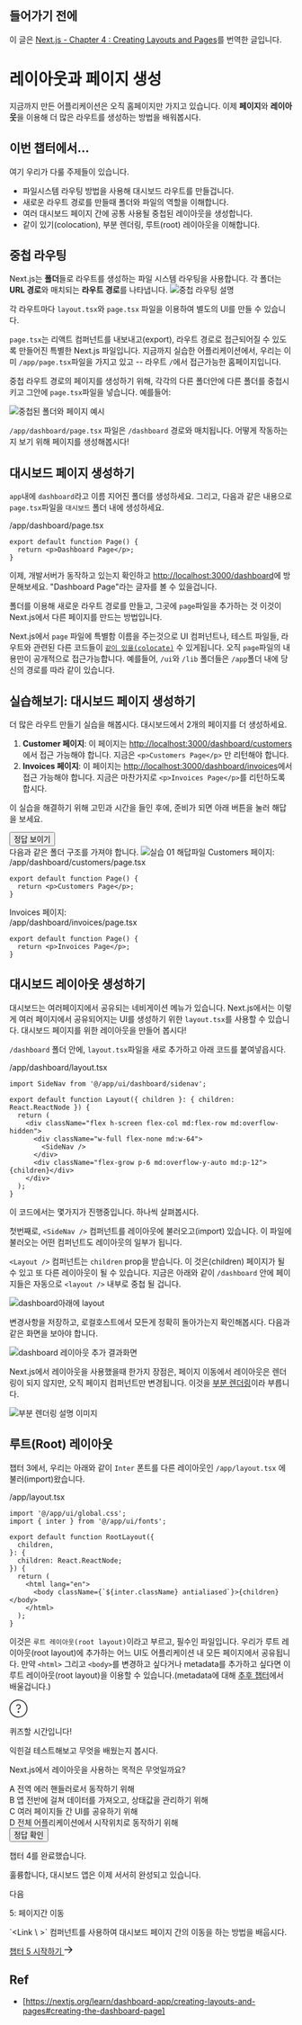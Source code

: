 ## 들어가기 전에

이 글은 [Next.js - Chapter 4 : Creating Layouts and Pages](https://nextjs.org/learn/dashboard-app/creating-layouts-and-pages)를 번역한 글입니다.

# 레이아웃과 페이지 생성

지금까지 만든 어플리케이션은 오직 홈페이지만 가지고 있습니다. 이제 **페이지**와 **레이아웃**을 이용해 더 많은 라우트를 생성하는 방법을 배워봅시다.

## 이번 챕터에서...

여기 우리가 다룰 주제들이 있습니다.
- 파일시스템 라우팅 방법을 사용해 대시보드 라우트를 만들겁니다.
- 새로운 라우트 경로를 만들때 폴더와 파일의 역할을 이해합니다.
- 여러 대시보드 페이지 간에 공통 사용될 중첩된 레이아웃을 생성합니다.
- 같이 있기(colocation), 부분 렌더링, 루트(root) 레이아웃을 이해합니다.

## 중첩 라우팅

Next.js는 **폴더**들로 라우트를 생성하는 파일 시스템 라우팅을 사용합니다. 각 폴더는 **URL 경로**와 매치되는 **라우트 경로**를 나타냅니다.
<img src="https://nextjs.org/_next/image?url=%2Flearn%2Fdark%2Ffolders-to-url-segments.png&w=3840&q=75" alt="중첩 라우팅 설명">


각 라우트마다 `layout.tsx`와 `page.tsx` 파일을 이용하여 별도의 UI를 만들 수 있습니다.

`page.tsx`는 리액트 컴퍼넌트를 내보내고(export), 라우트 경로로 접근되어질 수 있도록 만들어진 특별한 Next.js 파일입니다. 지금까지 실습한 어플리케이션에서, 우리는 이미 `/app/page.tsx`파일을 가지고 있고 -- 라우트 `/`에서 접근가능한 홈페이지입니다.

중첩 라우트 경로의 페이지를 생성하기 위해, 각각의 다른 폴더안에 다른 폴더를 중첩시키고 그안에 `page.tsx`파일을 넣습니다. 예를들어:

<img src="https://nextjs.org/_next/image?url=%2Flearn%2Fdark%2Fdashboard-route.png&w=3840&q=75" alt="중첩된 폴더와 페이지 예시">

`/app/dashboard/page.tsx` 파일은 `/dashboard` 경로와 매치됩니다. 어떻게 작동하는지 보기 위해 페이지를 생성해봅시다!

## 대시보드 페이지 생성하기

`app`내에 `dashboard`라고 이름 지어진 폴더를 생성하세요. 그리고, 다음과 같은 내용으로 `page.tsx`파일을 `대시보드` 폴더 내에 생성하세요.

<div class="code-with-file">
/app/dashboard/page.tsx

```
export default function Page() {
  return <p>Dashboard Page</p>;
}
```
</div>

이제, 개발서버가 동작하고 있는지 확인하고 [http://localhost:3000/dashboard](http://localhost:3000/dashboard)에 방문해보세요. "Dashboard Page"라는 글자를 볼 수 있을겁니다.

폴더를 이용해 새로운 라우트 경로를 만들고, 그곳에 `page`파일을 추가하는 것 이것이 Next.js에서 다른 페이지를 만드는 방법입니다.

 Next.js에서 `page` 파일에 특별함 이름을 주는것으로 UI 컴퍼넌트나, 테스트 파일들, 라우트와 관련된 다른 코드들이 [`같이 있을(colocate)`](https://nextjs.org/docs/app/building-your-application/routing#colocation) 수 있게됩니다. 오직 `page`파일의 내용만이 공개적으로 접근가능합니다. 예를들어, `/ui`와 `/lib` 폴더들은 `/app`폴더 내에 당신의 경로를 따라 같이 있습니다.

## 실습해보기: 대시보드 페이지 생성하기

더 많은 라우트 만들기 실습을 해봅시다. 대시보드에서 2개의 페이지를 더 생성하세요.

1. **Customer 페이지**: 이 페이지는 [http://localhost:3000/dashboard/customers](http://localhost:3000/dashboard/customers)에서 접근 가능해야 합니다. 지금은 `<p>Customers Page</p>` 만 리턴해야 합니다.
2. **Invoices 페이지**: 이 페이지는 [http://localhost:3000/dashboard/invoices](http://localhost:3000/dashboard/invoices)에서 접근 가능해야 합니다. 지금은 마찬가지로 `<p>Invoices Page</p>`를 리턴하도록 합시다.

이 실습을 해결하기 위해 고민과 시간을 들인 후에, 준비가 되면 아래 버튼을 눌러 해답을 보세요.

<button class="show-and-hide-btn--hidden show-and-hide-btn btn" data-target="practice-01">
  <span data-btn-content>정답 보이기</span>
</button>

<div class="is-inactive" data-hide-target="practice-01">
다음과 같은 폴더 구조를 가져야 합니다.

<img src="https://nextjs.org/_next/image?url=%2Flearn%2Fdark%2Frouting-solution.png&w=3840&q=75" alt="실습 01 해답파일"/>
Customers 페이지:
<div class="code-with-file">
/app/dashboard/customers/page.tsx

```
export default function Page() {
  return <p>Customers Page</p>;
}
```
</div>
Invoices 페이지:
<div class="code-with-file">
/app/dashboard/invoices/page.tsx

```
export default function Page() {
  return <p>Invoices Page</p>;
}
```
</div>
</div>

## 대시보드 레이아웃 생성하기
대시보드는 여러페이지에서 공유되는 네비게이션 메뉴가 있습니다. Next.js에서는 이렇게 여러 페이지에서 공유되어지는 UI를 생성하기 위한 `layout.tsx`를 사용할 수 있습니다. 대시보드 페이지를 위한 레이아웃을 만들어 봅시다!

`/dashboard` 폴더 안에, `layout.tsx`파일을 새로 추가하고 아래 코드를 붙여넣읍시다.

<div class="code-with-file">
/app/dashboard/layout.tsx

```
import SideNav from '@/app/ui/dashboard/sidenav';
 
export default function Layout({ children }: { children: React.ReactNode }) {
  return (
    <div className="flex h-screen flex-col md:flex-row md:overflow-hidden">
      <div className="w-full flex-none md:w-64">
        <SideNav />
      </div>
      <div className="flex-grow p-6 md:overflow-y-auto md:p-12">{children}</div>
    </div>
  );
}
```
</div>

이 코드에서는 몇가지가 진행중입니다. 하나씩 살펴봅시다.

첫번째로, `<SideNav />` 컴퍼넌트를 레이아웃에 불러오고(import) 있습니다. 이 파일에 불러오는 어떤 컴퍼넌트도 레이아웃의 일부가 됩니다.

`<Layout />` 컴퍼넌트는 `children` prop을 받습니다. 이 것은(children) 페이지가 될 수 있고 또 다른 레이아웃이 될 수 있습니다. 지금은 아래와 같이 `/dashboard` 안에 페이지들은 자동으로 `<layout />` 내부로 중첩 될 겁니다.

<img src="https://nextjs.org/_next/image?url=%2Flearn%2Fdark%2Fshared-layout.png&w=3840&q=75" alt="dashboard아래에 layout">

변경사항을 저장하고, 로컬호스트에서 모든게 정확히 돌아가는지 확인해봅시다. 다음과 같은 화면을 보아야 합니다.

<img src="https://nextjs.org/_next/image?url=%2Flearn%2Fdark%2Fshared-layout-page.png&w=1920&q=75" alt="dashboard 레이아웃 추가 결과화면">

Next.js에서 레이아웃을 사용했을때 한가지 장점은, 페이지 이동에서 레이아웃은 렌더링이 되지 않지만, 오직 페이지 컴퍼넌트만 변경됩니다. 이것을 [부분 렌더링](https://nextjs.org/docs/app/building-your-application/routing/linking-and-navigating#3-partial-rendering)이라 부릅니다.

<img src="https://nextjs.org/_next/image?url=%2Flearn%2Fdark%2Fpartial-rendering-dashboard.png&w=3840&q=75" alt="부분 렌더링 설명 이미지">

## 루트(Root) 레이아웃
챕터 3에서, 우리는 아래와 같이 `Inter` 폰트를 다른 레이아웃인 `/app/layout.tsx` 에 불러(import)왔습니다.

<div class="code-with-file">
/app/layout.tsx

```
import '@/app/ui/global.css';
import { inter } from '@/app/ui/fonts';
 
export default function RootLayout({
  children,
}: {
  children: React.ReactNode;
}) {
  return (
    <html lang="en">
      <body className={`${inter.className} antialiased`}>{children}</body>
    </html>
  );
}
```
</div>

이것은 `루트 레이아웃(root layout)`이라고 부르고, 필수인 파일입니다. 우리가 루트 레이아웃(root layout)에 추가하는 어느 UI도 어플리케이션 내 모든 페이지에서 공유됩니다. 만약 `<html>` 그리고 `<body>`를 변경하고 싶다거나 metadata를 추가하고 싶다면 이 루트 레이아웃(root layout)을 이용할 수 있습니다.(metadata에 대해 [추후 챕터](https://nextjs.org/learn/dashboard-app/adding-metadata)에서 배울겁니다.)


<div class="quiz">
  <div class="quiz__icon">
    <svg fill="none" height="32" viewBox="0 0 32 32" width="32" xmlns="http://www.w3.org/2000/svg"><g clip-path="url(#clip0_132_19094)"><path clip-rule="evenodd" d="M16 30.5C24.0081 30.5 30.5 24.0081 30.5 16C30.5 7.99187 24.0081 1.5 16 1.5C7.99187 1.5 1.5 7.99187 1.5 16C1.5 24.0081 7.99187 30.5 16 30.5ZM16 32C24.8366 32 32 24.8366 32 16C32 7.16344 24.8366 0 16 0C7.16344 0 0 7.16344 0 16C0 24.8366 7.16344 32 16 32ZM17.5 22C17.5 22.8284 16.8284 23.5 16 23.5C15.1716 23.5 14.5 22.8284 14.5 22C14.5 21.1716 15.1716 20.5 16 20.5C16.8284 20.5 17.5 21.1716 17.5 22ZM13.5142 11.3218C13.9564 10.391 14.9041 9.75 16 9.75C17.5188 9.75 18.75 10.9812 18.75 12.5C18.75 13.8852 17.7252 15.0323 16.3926 15.2223C15.8162 15.3045 15.25 15.787 15.25 16.5V17.25V18H16.75V17.25V16.6839C18.7397 16.3292 20.25 14.5916 20.25 12.5C20.25 10.1528 18.3472 8.25 16 8.25C14.3035 8.25 12.8406 9.24406 12.1593 10.6782L11.8375 11.3556L13.1924 11.9993L13.5142 11.3218Z" fill="currentColor" fill-rule="evenodd"></path></g><defs><clipPath id="clip0_132_19094"><rect fill="currentColor" height="32" width="32"></rect></clipPath></defs></svg>
  </div>
  <p class="quiz__title">퀴즈할 시간입니다!</p>
  <p class="quiz__desc">익힌걸 테스트해보고 무엇을 배웠는지 봅시다.</p>
  <div class="quiz__box">
    <p class="quiz__question">Next.js에서 레이아웃을 사용하는 목적은 무엇일까요?</p>
    <div class="option-list">
      <div class="option" data-question-number="01">
        <span class="option__number">A</span>
        <span class="option__desc">전역 에러 핸들러로서 동작하기 위해</span>
      </div>
      <div class="option" data-question-number="01">
        <span class="option__number">B</span>
        <span class="option__desc">앱 전반에 걸쳐 데이터를 가져오고, 상태값을 관리하기 위해</span>
      </div>
      <div class="option" data-question-number="01" data-answer="true">
        <span class="option__number">C</span>
        <span class="option__desc">여러 페이지들 간 UI를 공유하기 위해</span>
      </div>
      <div class="option" data-question-number="01">
        <span class="option__number">D</span>
        <span class="option__desc">전체 어플리케이션에서 시작위치로 동작하기 위해</span>
      </div>
    </div>
    <div class="quiz__btn-container">
      <button class="quiz__btn"
        data-js-check-answer data-question="01">
        정답 확인
      </button>
    </div>
  </div>  
</div>


<div class="finish">
  <p class="finish__title">챕터 4를 완료했습니다.</p>
  <p>훌륭합니다, 대시보드 앱은 이제 서서히 완성되고 있습니다.</p>
  <div class="next-box">
    <p class="next">다음</p>    
    <p class="next__title">5: 페이지간 이동</p>
    <p>`&lt;Link \ &gt;` 컴퍼넌트를 사용하여 대시보드 페이지 간의 이동을 하는 방법을 배웁시다.</p>
    <a id="next__btn" href="https://thewys.tistory.com/entry/NextJS-튜토리얼-챕터-5-페이지간-이동">챕터 5 시작하기
    <svg data-testid="geist-icon" height="16" stroke-linejoin="round" viewBox="0 0 16 16" width="16" style="color: currentcolor;"><path fill-rule="evenodd" clip-rule="evenodd" d="M9.53033 2.21968L9 1.68935L7.93934 2.75001L8.46967 3.28034L12.4393 7.25001H1.75H1V8.75001H1.75H12.4393L8.46967 12.7197L7.93934 13.25L9 14.3107L9.53033 13.7803L14.6036 8.70711C14.9941 8.31659 14.9941 7.68342 14.6036 7.2929L9.53033 2.21968Z" fill="currentColor"></path></svg>
    </a>
  </div>
</div>

## Ref
- [https://nextjs.org/learn/dashboard-app/creating-layouts-and-pages#creating-the-dashboard-page]


<link rel="stylesheet" href="https://eso0117.github.io/web-practice/public/next-js-tutorial/css.css">
<script type="text/javascript" src="https://eso0117.github.io/web-practice/public/next-js-tutorial/js.js"></script>

